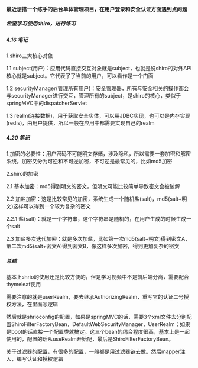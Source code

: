 #### 最近想搭一个练手的后台单体管理项目，在用户登录和安全认证方面遇到点问题
##### 希望学习使用shiro，进行练习
##### 4.16 笔记
1.shiro三大核心对象

1.1 subject(用户)：应用代码直接交互对象就是subject，也就是说shiro的对外API核心就是subject。它代表了了当前的用户，可以看作是一个门面

1.2 securityManager(管理所有用户)：安全管理器，所有与安全相关的操作都会与securityManager进行交互，管理所有的subject，是shiro的核心，类似于springMVC中的dispatcherServlet

1.3 realm(连接数据)，用于获取安全实体，可以用JDBC实现，也可以是内存实现(redis)，由用户提供，所以一般在应用中都需要实现自己的realm

##### 4.20 笔记
1.加密的必要性：用户密码不可能明文存储，涉及隐私，所以需要一套加密和解密系统。加密又分为可逆和不可逆加密，不可逆是最常见的，比如md5加密

2.shiro的加密

2.1 基本加密：md5得到明文的密文，但明文可能比较简单导致密文会被破解

2.2 加盐加密：这是比较常见的加密，系统生成一个随机盐(salt)，md5(salt+明文)这样可以得到一个较为复杂的密文

2.2.1 盐(salt)：就是一个字符串，这个字符串是随机的，在用户生成的时候生成一个salt

2.3 加盐多次迭代加密：就是多次加盐，比如第一次md5(salt+明文)得到密文A，第二次md5(salt+密文A)得到密文B，像这样多次加密，得到更加复杂的密文
##### 总结
基本上shrio的使用还是比较方便的，但是学习视频中不是前后端分离，需要配合thymeleaf使用

需要注意的就是userRealm，要去继承AuthorizingRealm，重写它的认证二号授权方法，在里面写逻辑

然后就是shrioconfig的配置，如果是springMVC的话，需要3个xml文件去分别配置ShiroFilterFactoryBean，DefaultWebSecurityManager，UserRealm；如果是boot的话直接一个配置类就搞定。这三个bean的耦合程度很高，基本上是一起使用的，配置的话从useRealm开始配，最后是ShiroFilterFactoryBean。

关于过滤器的配置，有很多的配置，一般都是用过滤器链去做。然后mapper注入，编写认证和授权逻辑
